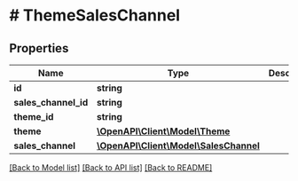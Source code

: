 # # ThemeSalesChannel

## Properties

Name | Type | Description | Notes
------------ | ------------- | ------------- | -------------
**id** | **string** |  | [optional]
**sales_channel_id** | **string** |  |
**theme_id** | **string** |  |
**theme** | [**\OpenAPI\Client\Model\Theme**](Theme.md) |  | [optional]
**sales_channel** | [**\OpenAPI\Client\Model\SalesChannel**](SalesChannel.md) |  | [optional]

[[Back to Model list]](../../README.md#models) [[Back to API list]](../../README.md#endpoints) [[Back to README]](../../README.md)
